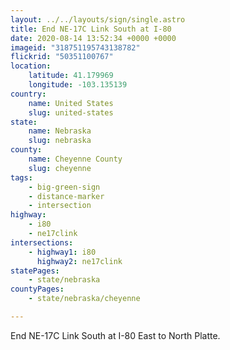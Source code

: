```yaml
---
layout: ../../layouts/sign/single.astro
title: End NE-17C Link South at I-80
date: 2020-08-14 13:52:34 +0000 +0000
imageid: "318751195743138782"
flickrid: "50351100767"
location:
    latitude: 41.179969
    longitude: -103.135139
country:
    name: United States
    slug: united-states
state:
    name: Nebraska
    slug: nebraska
county:
    name: Cheyenne County
    slug: cheyenne
tags:
    - big-green-sign
    - distance-marker
    - intersection
highway:
    - i80
    - ne17clink
intersections:
    - highway1: i80
      highway2: ne17clink
statePages:
    - state/nebraska
countyPages:
    - state/nebraska/cheyenne

---
```

End NE-17C Link South at I-80 East to North Platte.
